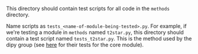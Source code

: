 This directory should contain test scripts for all code in the `methods` directory.

Name scripts as `tests_<name-of-module-being-tested>.py`. For example, if we're testing a module in `methods` named `t2star.py`, this directory should contain a test script named `tests_t2star.py`. This is the method used by the dipy group (see [here](https://github.com/dipy/dipy/tree/master/dipy/core/tests) for their tests for the core module).

